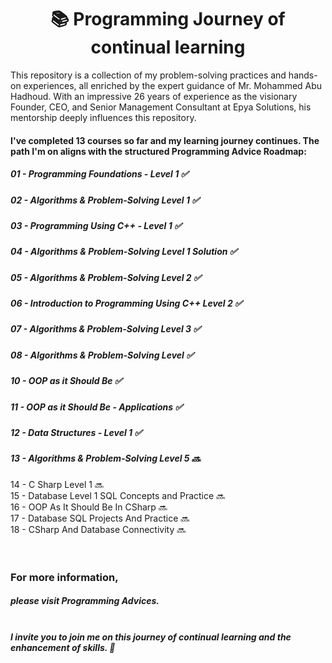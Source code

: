 <h1 align="center">📚 Programming Journey of continual learning </h1>

This repository is a collection of my problem-solving practices and hands-on experiences, all enriched by the expert guidance of Mr. Mohammed Abu Hadhoud. With an impressive 26 years of experience as the visionary Founder, CEO, and Senior Management Consultant at Epya Solutions, his mentorship deeply influences this repository.
<br/>
#### I've completed 13 courses so far and my learning journey continues. The path I'm on aligns with the structured Programming Advice Roadmap:


##### 01 - Programming Foundations - Level 1 ✅  <br/> 
##### 02 - Algorithms & Problem-Solving Level 1 ✅ <br/>
##### 03 - Programming Using C++ - Level 1 ✅ <br/>
##### 04 - Algorithms & Problem-Solving Level 1 Solution ✅ <br/>
##### 05 - Algorithms & Problem-Solving Level 2 ✅ <br/>
##### 06 - Introduction to Programming Using C++ Level 2 ✅ <br/>
##### 07 - Algorithms & Problem-Solving Level 3 ✅ <br/>
##### 08 - Algorithms & Problem-Solving Level ✅ <br/>
##### 10 - OOP as it Should Be ✅ <br/>
##### 11 - OOP as it Should Be - Applications ✅ <br/>
##### 12 - Data Structures - Level 1 ✅ <br/>
##### 13 - Algorithms & Problem-Solving Level 5 🔜 <br/>
14 - C Sharp Level 1 🔜<br/>
15 - Database Level 1 SQL Concepts and Practice 🔜<br/>
16 - OOP As It Should Be In CSharp 🔜 <br/>
17 - Database SQL Projects And Practice 🔜 <br/>
18 - CSharp And Database Connectivity 🔜 <br/>
<br/>
<br/>
### For more information, <br/>
##### please visit Programming Advices.
##### <br/>I invite you to join me on this journey of continual learning and the enhancement of skills. 🚀

